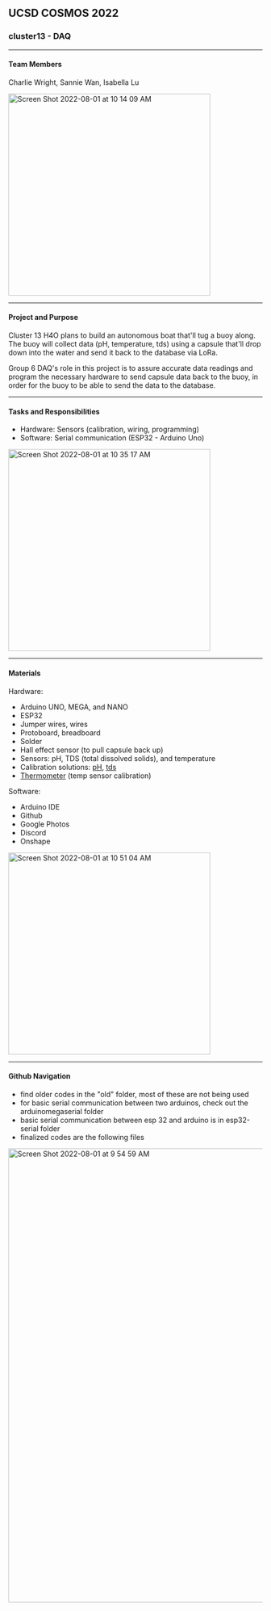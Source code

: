 ## UCSD COSMOS 2022
### cluster13 - DAQ
***
#### Team Members
Charlie Wright, Sannie Wan, Isabella Lu

<img width="400" alt="Screen Shot 2022-08-01 at 10 14 09 AM" src="https://user-images.githubusercontent.com/98288767/182205438-cabe9342-86b9-47fa-8be7-d52cbd639ce0.png">

***
#### Project and Purpose
Cluster 13 H4O plans to build an autonomous boat that'll tug a buoy along. The buoy will collect data (pH, temperature, tds) using a capsule that'll drop down into the water and send it back to the database via LoRa.

Group 6 DAQ's role in this project is to assure accurate data readings and program the necessary hardware to send capsule data back to the buoy, in order for the buoy to be able to send the data to the database.

***
#### Tasks and Responsibilities
- Hardware: Sensors (calibration, wiring, programming)
- Software: Serial communication (ESP32 - Arduino Uno)
<img width="400" alt="Screen Shot 2022-08-01 at 10 35 17 AM" src="https://user-images.githubusercontent.com/98288767/182208779-105195eb-0233-4483-9548-88205e36d9cb.png">

***
#### Materials
Hardware:
- Arduino UNO, MEGA, and NANO
- ESP32
- Jumper wires, wires
- Protoboard, breadboard
- Solder
- Hall effect sensor (to pull capsule back up)
- Sensors: pH, TDS (total dissolved solids), and temperature
- Calibration solutions: [pH](https://www.amazon.com/Atlas-Scientific-Electrode-Calibration-Solution/dp/B0063MVU5S/ref=sr_1_2_sspa?crid=LED7BUK1NYP2&keywords=potassium+chloride+storage+solution&qid=1658250704&sprefix=potassium+chloride+storagesolution%2Caps%2C111&sr=8-2-spons&psc=1&spLa=ZW5jcnlwdGVkUXVhbGlmaWVyPUEyVVhRT1dUNFI3WFVNJmVuY3J5cHRlZElkPUEwMzc3MzExMzJVWTJLQjAzWkM5VSZlbmNyeXB0ZWRBZElkPUEwNTY5NzczWVZISkNQUllaMFRKJndpZGdldE5hbWU9c3BfYXRmJmFjdGlvbj1jbGlja1JlZGlyZWN0JmRvTm90TG9nQ2xpY2s9dHJ1ZQ==), [tds](https://www.amazon.com/HM-Digital-1000ppm-Calibration-Solution/dp/B001FD6WZ8/ref=sr_1_3?crid=1MKJVGSDON4SL&keywords=tds+calibration+solution+1000+ppm&qid=1658167608&sprefix=tds+calibration+solution%2Caps%2C115&sr=8-3)
- [Thermometer](https://www.amazon.com/Yacumama-Instant-Thermometer-WATERPROOF-Grilling/dp/B087XBXFM6/ref=sr_1_1_sspa?crid=1ZI7NBGGZ0YM0&keywords=water+temperature+thermometer&qid=1658167757&sprefix=water+tempera%2Caps%2C157&sr=8-1-spons&psc=1&spLa=ZW5jcnlwdGVkUXVhbGlmaWVyPUExVk9NRDJTVkhOWTNWJmVuY3J5cHRlZElkPUEwNTUzMDk5QUw2R1ZDU1ZVU0EwJmVuY3J5cHRlZEFkSWQ9QTA0NTQyMTUzNEJJNzJOR0ZHWTImd2lkZ2V0TmFtZT1zcF9hdGYmYWN0aW9uPWNsaWNrUmVkaXJlY3QmZG9Ob3RMb2dDbGljaz10cnVl) (temp sensor calibration)

Software:
- Arduino IDE
- Github
- Google Photos
- Discord
- Onshape
<img width="400" alt="Screen Shot 2022-08-01 at 10 51 04 AM" src="https://user-images.githubusercontent.com/98288767/182211223-1b56824c-7c58-463b-803d-c1d5286bc7ce.png">

***
#### Github Navigation
- find older codes in the "old" folder, most of these are not being used
- for basic serial communication between two arduinos, check out the arduinomegaserial folder
- basic serial communication between esp 32 and arduino is in esp32-serial folder
- finalized codes are the following files
<img width="899" alt="Screen Shot 2022-08-01 at 9 54 59 AM" src="https://user-images.githubusercontent.com/98288767/182202442-91adfa5f-bfee-48e5-af5b-348008c43159.png">
